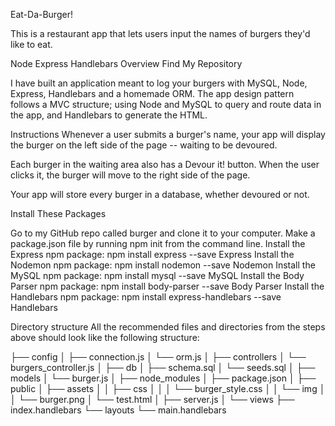 Eat-Da-Burger!

This is a restaurant app that lets users input the names of burgers they'd like to eat.

Node Express Handlebars
Overview
Find My Repository

I have built an application meant to log your burgers with MySQL, Node, Express, Handlebars and a homemade ORM. The app design pattern follows a MVC structure; using Node and MySQL to query and route data in the app, and Handlebars to generate the HTML.

Instructions
Whenever a user submits a burger's name, your app will display the burger on the left side of the page -- waiting to be devoured.

Each burger in the waiting area also has a Devour it! button. When the user clicks it, the burger will move to the right side of the page.

Your app will store every burger in a database, whether devoured or not.

Install These Packages

Go to my GitHub repo called burger and clone it to your computer.
Make a package.json file by running npm init from the command line.
Install the Express npm package: npm install express --save
Express
Install the Nodemon npm package: npm install nodemon --save
Nodemon
Install the MySQL npm package: npm install mysql --save
MySQL
Install the Body Parser npm package: npm install body-parser --save
Body Parser
Install the Handlebars npm package: npm install express-handlebars --save
Handlebars

Directory structure
All the recommended files and directories from the steps above should look like the following structure:

├── config
│   ├── connection.js
│   └── orm.js
│ 
├── controllers
│   └── burgers_controller.js
│
├── db
│   ├── schema.sql
│   └── seeds.sql
│
├── models
│   └── burger.js
│ 
├── node_modules
│ 
├── package.json
│
├── public
│   ├── assets
│   │   ├── css
│   │   │   └── burger_style.css
│   │   └── img
│   │       └── burger.png
│   └── test.html
│
├── server.js
│
└── views
    ├── index.handlebars
    └── layouts
        └── main.handlebars
